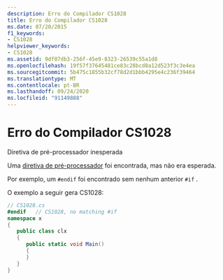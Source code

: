 ```yaml
---
description: Erro do Compilador CS1028
title: Erro do Compilador CS1028
ms.date: 07/20/2015
f1_keywords:
- CS1028
helpviewer_keywords:
- CS1028
ms.assetid: 9df07db3-256f-45e9-8323-26539c55a1d8
ms.openlocfilehash: 19f57f37645481ce83c28bcd8a12d523f3c3e4ea
ms.sourcegitcommit: 5b475c1855b32cf78d2d1bbb4295e4c236f39464
ms.translationtype: MT
ms.contentlocale: pt-BR
ms.lasthandoff: 09/24/2020
ms.locfileid: "91149888"
---
```

# <a name="compiler-error-cs1028"></a>Erro do Compilador CS1028

Diretiva de pré-processador inesperada  
  
 Uma [diretiva de pré-processador](../language-reference/preprocessor-directives/index.md) foi encontrada, mas não era esperada.  
  
 Por exemplo, um `#endif` foi encontrado sem nenhum anterior `#if` .  
  
 O exemplo a seguir gera CS1028:  
  
```csharp  
// CS1028.cs  
#endif   // CS1028, no matching #if  
namespace x  
{  
   public class clx  
   {  
      public static void Main()  
      {  
      }  
   }  
}  
```
